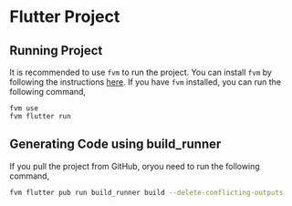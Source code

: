 # Flutter Project

## Running Project

It is recommended to use `fvm` to run the project. You can install `fvm` by following the instructions [here](https://fvm.app/).
If you have `fvm` installed, you can run the following command,

```shell
fvm use
fvm flutter run
```

## Generating Code using build_runner

If you pull the project from GitHub, oryou need to run the following command,

```bash
fvm flutter pub run build_runner build --delete-conflicting-outputs
```
